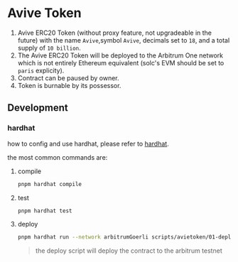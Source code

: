 # Avive Token

1. Avive ERC20 Token (without proxy feature, not upgradeable in the future) with the name `Avive`,symbol `Avive`, decimals set to `18`, and a total supply of `10 billion`.
2. The Avive ERC20 Token will be deployed to the Arbitrum One network which is not entirely Ethereum equivalent (solc's EVM should be set to `paris` explicity).
3. Contract can be paused by owner.
4. Token is burnable by its possessor.

## Development

### hardhat

how to config and use hardhat, please refer to [hardhat](https://hardhat.org/getting-started/).

the most common commands are:

1. compile

   ```bash
   pnpm hardhat compile
   ```

2. test

   ```bash
   pnpm hardhat test
   ```

3. deploy

   ```bash
   pnpm hardhat run --network arbitrumGoerli scripts/avietoken/01-deploy.ts
   ```

   > the deploy script will deploy the contract to the arbitrum testnet
